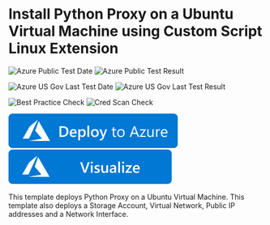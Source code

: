 # Install Python Proxy on a Ubuntu Virtual Machine using Custom Script Linux Extension

![Azure Public Test Date](https://azurequickstartsservice.blob.core.windows.net/badges/python-proxy-on-ubuntu/PublicLastTestDate.svg)
![Azure Public Test Result](https://azurequickstartsservice.blob.core.windows.net/badges/python-proxy-on-ubuntu/PublicDeployment.svg)

![Azure US Gov Last Test Date](https://azurequickstartsservice.blob.core.windows.net/badges/python-proxy-on-ubuntu/FairfaxLastTestDate.svg)
![Azure US Gov Last Test Result](https://azurequickstartsservice.blob.core.windows.net/badges/python-proxy-on-ubuntu/FairfaxDeployment.svg)

![Best Practice Check](https://azurequickstartsservice.blob.core.windows.net/badges/python-proxy-on-ubuntu/BestPracticeResult.svg)
![Cred Scan Check](https://azurequickstartsservice.blob.core.windows.net/badges/python-proxy-on-ubuntu/CredScanResult.svg)

[![Deploy To Azure](https://raw.githubusercontent.com/Azure/azure-quickstart-templates/master/1-CONTRIBUTION-GUIDE/images/deploytoazure.svg?sanitize=true)]("https://portal.azure.com/#create/Microsoft.Template/uri/https%3A%2F%2Fraw.githubusercontent.com%2FAzure%2Fazure-quickstart-templates%2Fmaster%2Fpython-proxy-on-ubuntu%2Fazuredeploy.json")  [![Visualize](https://raw.githubusercontent.com/Azure/azure-quickstart-templates/master/1-CONTRIBUTION-GUIDE/images/visualizebutton.svg?sanitize=true)]("http://armviz.io/#/?load=https%3A%2F%2Fraw.githubusercontent.com%2FAzure%2Fazure-quickstart-templates%2Fmaster%2Fpython-proxy-on-ubuntu%2Fazuredeploy.json")

This template deploys Python Proxy on a Ubuntu Virtual Machine. This template also deploys a Storage Account, Virtual Network, Public IP addresses and a Network Interface.


